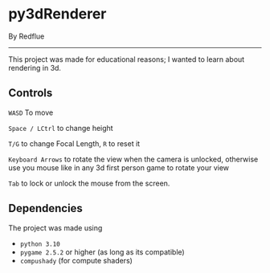 # py3dRenderer
By Redflue

---
This project was made for educational reasons; I wanted to learn about rendering in 3d.

## Controls
```WASD``` To move

```Space / LCtrl``` to change height

```T/G``` to change Focal Length, ```R``` to reset it

```Keyboard Arrows``` to rotate the view when the camera is unlocked, otherwise use you mouse like in any 3d first person game to rotate your view

```Tab``` to lock or unlock the mouse from the screen.

## Dependencies
The project was made using
- ```python 3.10```
- ```pygame 2.5.2``` or higher (as long as its compatible)
- ```compushady``` (for compute shaders)

